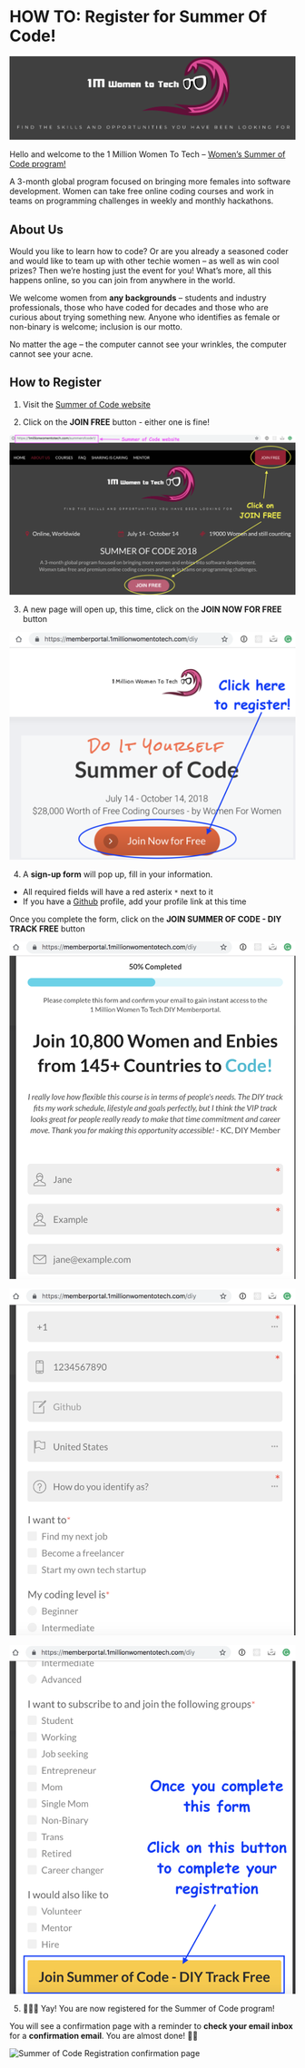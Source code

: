 # HOW TO: Register for Summer Of Code!

![1M Women to Teach - Summer of Code](images/how-to-register-summerOfCode.png "1M Women to Teach - Summer of Code")

Hello and welcome to the 1 Million Women To Tech – [Women’s Summer of Code program!](https://1millionwomentotech.com/summerofcode1/)

A 3-month global program focused on bringing more females into software development. Women can take free online coding courses and work in teams on programming challenges in weekly and monthly hackathons.

## About Us
Would you like to learn how to code? Or are you already a seasoned coder and would like to team up with other techie women – as well as win cool prizes? Then we’re hosting just the event for you! What’s more, all this happens online, so you can join from anywhere in the world.

We welcome women from **any backgrounds** – students and industry professionals, those who have coded for decades and those who are curious about trying something new. Anyone who identifies as female or non-binary is welcome; inclusion is our motto.

No matter the age – the computer cannot see your wrinkles, the computer cannot see your acne.

## How to Register

1. Visit the [Summer of Code website](https://1millionwomentotech.com/summerofcode1/)

2. Click on the **JOIN FREE** button - either one is fine!

![Summer of Code Homepage](images/how-to-register-homepage.png "Summer of Code Homepage")

3. A new page will open up, this time, click on the **JOIN NOW FOR FREE** button

![Summer of Code DIY registration page](images/how-to-register-diyPage.png "Summer of Code DIY registration page")

4. A **sign-up form** will pop up, fill in your information.
- All required fields will have a red asterix `*` next to it
- If you have a [Github](https://github.com) profile, add your profile link at this time

Once you complete the form, click on the **JOIN SUMMER OF CODE - DIY TRACK FREE** button

![Summer of Code DIY sign-up form part 1](images/how-to-register-signupForm1.png "Summer of Code DIY sign-up form part 1")

![Summer of Code DIY sign-up form part 2](images/how-to-register-signupForm2.png "Summer of Code DIY sign-up form part 2")

![Summer of Code DIY sign-up form part 3](images/how-to-register-signupForm3.png "Summer of Code DIY sign-up form part 3")

5. 🎉🎉🎉 Yay! You are now registered for the Summer of Code program! 

You will see a confirmation page with a reminder to **check your email inbox** for a **confirmation email**.  You are almost done! 👏🏻

![Summer of Code Registration confirmation page](images/how-to-register-how-to-register-completePage.png "Summer of Code Registration confirmation page")
